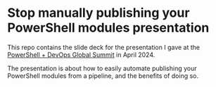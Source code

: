 # Stop manually publishing your PowerShell modules presentation

This repo contains the slide deck for the presentation I gave at the [PowerShell + DevOps Global Summit](https://www.powershellsummit.org/) in April 2024.

The presentation is about how to easily automate publishing your PowerShell modules from a pipeline, and the benefits of doing so.

